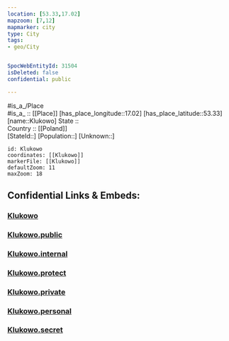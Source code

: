 ```yaml
---
location: [53.33,17.02] 
mapzoom: [7,12] 
mapmarker: city 
type: City
tags:
- geo/City


SpocWebEntityId: 31504
isDeleted: false
confidential: public

---
```

#is_a_/Place  
#is_a_ :: [[Place]] 
[has_place_longitude::17.02] 
[has_place_latitude::53.33] 
[name::Klukowo] 
State ::  
Country :: [[Poland]]  
[StateId::] 
[Population::] 
[Unknown::] 


```leaflet
id: Klukowo
coordinates: [[Klukowo]] 
markerFile: [[Klukowo]] 
defaultZoom: 11 
maxZoom: 18
```


## Confidential Links & Embeds: 

### [Klukowo](/_Standards/Earth/Continent/Europe/Europe~East/Poland/Provinces~Poland/Greater_Poland/City/Klukowo.md) 

### [Klukowo.public](/_public/Earth/Continent/Europe/Europe~East/Poland/Provinces~Poland/Greater_Poland/City/Klukowo.public.md) 

### [Klukowo.internal](/_internal/Earth/Continent/Europe/Europe~East/Poland/Provinces~Poland/Greater_Poland/City/Klukowo.internal.md) 

### [Klukowo.protect](/_protect/Earth/Continent/Europe/Europe~East/Poland/Provinces~Poland/Greater_Poland/City/Klukowo.protect.md) 

### [Klukowo.private](/_private/Earth/Continent/Europe/Europe~East/Poland/Provinces~Poland/Greater_Poland/City/Klukowo.private.md) 

### [Klukowo.personal](/_personal/Earth/Continent/Europe/Europe~East/Poland/Provinces~Poland/Greater_Poland/City/Klukowo.personal.md) 

### [Klukowo.secret](/_secret/Earth/Continent/Europe/Europe~East/Poland/Provinces~Poland/Greater_Poland/City/Klukowo.secret.md)

